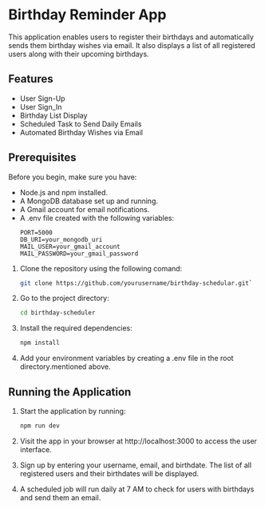 # Birthday Reminder App

This application enables users to register their birthdays and automatically sends them birthday wishes via email. It also displays a list of all registered users along with their upcoming birthdays.

## Features

-   User Sign-Up
-   User Sign_In
-   Birthday List Display
-   Scheduled Task to Send Daily Emails
-   Automated Birthday Wishes via Email

## Prerequisites

Before you begin, make sure you have:

-   Node.js and npm installed.
-   A MongoDB database set up and running.
-   A Gmail account for email notifications.
-   A .env file created with the following variables:
    ```env
    PORT=5000
    DB_URI=your_mongodb_uri
    MAIL_USER=your_gmail_account
    MAIL_PASSWORD=your_gmail_password
    ```

1.  Clone the repository using the following comand:
    ```bash
    git clone https://github.com/yourusername/birthday-schedular.git`
    ```
2. Go to the project directory:
    ```bash
    cd birthday-scheduler
    ```
3.  Install the required dependencies:
    ```bash
    npm install
    ```
4.  Add your environment variables by creating a .env file in the root directory.mentioned above.

## Running the Application

1. Start the application by running:

    ```bash
    npm run dev
    ```

2.  Visit the app in your browser at http://localhost:3000 to access the user interface.
3.  Sign up by entering your username, email, and birthdate. The list of all registered users and their birthdates will be displayed.
4.  A scheduled job will run daily at 7 AM to check for users with birthdays and send them an email.
